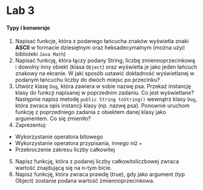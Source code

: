 # Lab 3
#### Typy i konwersje

1. Napisać funkcje, która z podanego łańcucha znaków wyświetla znaki **ASCII** w formacie dziesiętnym oraz heksadecymalnym (można użyć biblioteki `Java Math`)
2. Napisać funkcję, która łączy podany String, liczbę zmiennoprzecinkową i dowolny inny obiekt (klasa `Object`) oraz wyświetla je jako jeden łańcuch znakowy na ekranie. W jaki sposób ustawić dokładność wyświetlanej w podanym łańcuchu liczby do dwóch miejsc po przecinku?
3. Utwórz klasę `Dog`, która zawiera w sobie nazwę psa. Przekaż instancję klasy do funkcji napisanej w poprzednim zadaniu. Co jest wyświetlane? Następnie napisz metodę ```public String toString()``` wewnątrz klasy `Dog`, która zwraca opis instancji klasy (np. nazwę psa). Ponownie uruchom funkcję z poprzedniego zadania z obiektem danej klasy jako argumentem. Co się zmieniło?
4. Zaprezentuj:
* Wykorzystanie operatora bitowego
* Wykorzystanie operatora przypisania, innego niż `=`
* Przekroczenie zakresu liczby całkowitej
5. Napisz funkcję, która z podanej liczby całkowitoliczbowej zwraca wartość znajdującą się na n-tym bicie.
6. Napisz funkcję, która zwraca prawdę (true), gdy jako argument (typ Object) zostanie podana wartość zmiennoprzecinkowa.
